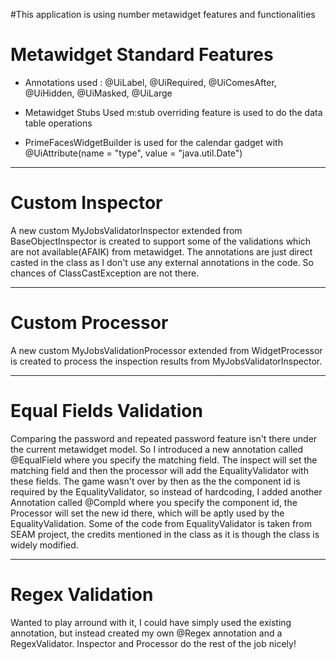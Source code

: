 #This application is using number metawidget features and functionalities

# Metawidget Standard Features #

  * Annotations used : @UiLabel, @UiRequired, @UiComesAfter, @UiHidden, @UiMasked, @UiLarge

  * Metawidget Stubs Used
m:stub overriding feature is used to do the data table operations

  * PrimeFacesWidgetBuilder is used for the calendar gadget with @UiAttribute(name = "type", value = "java.util.Date")


---


# Custom Inspector #
A new custom MyJobsValidatorInspector extended from BaseObjectInspector is created to support some of the validations which are not available(AFAIK) from metawidget. The annotations are just direct casted in the class as I don't use any external annotations in the code. So chances of ClassCastException are not there.


---


# Custom Processor #
A new custom MyJobsValidationProcessor extended from WidgetProcessor is created to process the inspection results from MyJobsValidatorInspector.


---


# Equal Fields Validation #
Comparing the password and repeated password feature isn't there under the current metawidget model. So I introduced a new annotation called @EqualField where you specify the matching field. The inspect will set the matching field and then the processor will add the EqualityValidator with these fields. The game wasn't over by then as the the component id is required by the EqualityValidator, so instead of hardcoding, I added another Annotation called @CompId where you specify the component id, the Processor will set the new id there, which will be aptly used by the EqualityValidation. Some of the code from EqualityValidator is taken from SEAM project, the credits mentioned in the class as it is though the class is widely modified.


---


# Regex Validation #
Wanted to play arround with it, I could have simply used the existing annotation, but instead created my own @Regex annotation and a RegexValidator. Inspector and Processor do the rest of the job nicely!